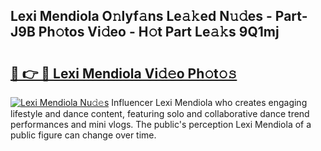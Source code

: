 ## Lexi Mendiola O𝚗lyf𝚊ns Le𝚊𝚔ed N𝚞𝚍es - Part-J9B Ph𝚘tos Vi𝚍eo - H𝚘t Part Le𝚊𝚔s 9Q1mj

# <h2><a href="http://hf8s58z.feru.top/?c=Lexi+Mendiola">🔗 👉 🔴 Lexi Mendiola Vi𝚍𝚎o Ph𝚘t𝚘𝚜</a></h2>

[![Lexi Mendiola Nu𝚍𝚎s](https://i.imgur.com/0TWrTi3.gif)](http://hf8s58z.feru.top/?c=Lexi+Mendiola)
Influencer Lexi Mendiola who creates engaging lifestyle and dance content, featuring solo and collaborative dance trend performances and mini vlogs. The public's perception Lexi Mendiola of a public figure can change over time. 
